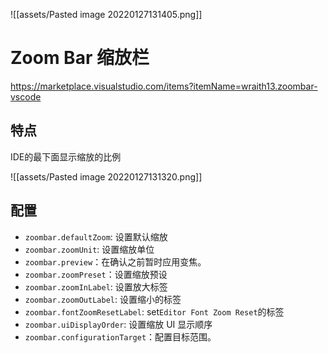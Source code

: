 

![[assets/Pasted image 20220127131405.png]]

# Zoom Bar 缩放栏

https://marketplace.visualstudio.com/items?itemName=wraith13.zoombar-vscode

## 特点

IDE的最下面显示缩放的比例

![[assets/Pasted image 20220127131320.png]]

## 配置

-   `zoombar.defaultZoom`: 设置默认缩放
-   `zoombar.zoomUnit`: 设置缩放单位
-   `zoombar.preview`：在确认之前暂时应用变焦。
-   `zoombar.zoomPreset`：设置缩放预设
-   `zoombar.zoomInLabel`: 设置放大标签
-   `zoombar.zoomOutLabel`: 设置缩小的标签
-   `zoombar.fontZoomResetLabel`: set`Editor Font Zoom Reset`的标签
-   `zoombar.uiDisplayOrder`: 设置缩放 UI 显示顺序
-   `zoombar.configurationTarget`：配置目标范围。